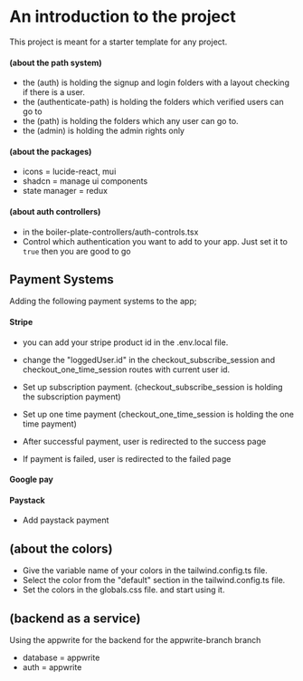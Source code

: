 <!-- /-------------------------------------------------- -->

# An introduction to the project

This project is meant for a starter template for any project.

#### (about the path system)

- the (auth) is holding the signup and login folders with a layout checking if there is a user.
- the (authenticate-path) is holding the folders which verified users can go to
- the (path) is holding the folders which any user can go to.
- the (admin) is holding the admin rights only

#### (about the packages)

- icons = lucide-react, mui
- shadcn = manage ui components
- state manager = redux


#### (about auth controllers)

- in the boiler-plate-controllers/auth-controls.tsx
- Control which authentication you want to add to your app. Just set it to `true` then you are good to go

## Payment Systems

Adding the following payment systems to the app;

#### Stripe

- you can add your stripe product id in the .env.local file.
- change the "loggedUser.id" in the checkout_subscribe_session and checkout_one_time_session routes with current user id.
- Set up subscription payment. (checkout_subscribe_session is holding the subscription payment)
- Set up one time payment (checkout_one_time_session is holding the one time payment)

- After successful payment, user is redirected to the success page
- If payment is failed, user is redirected to the failed page

#### Google pay

#### Paystack

- Add paystack payment

## (about the colors)

- Give the variable name of your colors in the tailwind.config.ts file.
- Select the color from the "default" section in the tailwind.config.ts file.
- Set the colors in the globals.css file. and start using it.


## (backend as a service)
Using the appwrite for the backend for the appwrite-branch branch
- database = appwrite
- auth = appwrite
